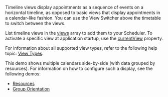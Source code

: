 Timeline views display appointments as a sequence of events on a horizontal timeline, as opposed to basic views that display appointments in a calendar-like fashion. You can use the View Switcher above the timetable to switch between the views.

List timeline views in the [views](/Documentation/ApiReference/UI_Components/dxScheduler/Configuration/views/) array to add them to your Scheduler. To activate a specific view at application startup, use the [currentView](/Documentation/ApiReference/UI_Components/dxScheduler/Configuration/#currentView) property.

For information about all supported view types, refer to the following help topic: [View Types](/Documentation/Guide/UI_Components/Scheduler/Views/View_Types/).

This demo shows multiple calendars side-by-side (with data grouped by resources). For information on how to configure such a display, see the following demos:

- [Resources](/Demos/WidgetsGallery/Demo/Scheduler/Resources/)
- [Group Orientation](/Demos/WidgetsGallery/Demo/Scheduler/GroupOrientation/)
